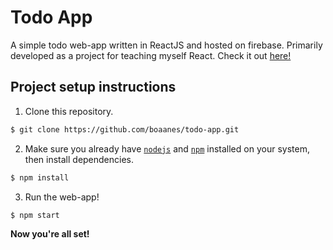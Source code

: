 # Todo App
A simple todo web-app written in ReactJS and hosted on firebase.
Primarily developed as a project for teaching myself React.
Check it out [here!](https://aanes.tech/)

## Project setup instructions
1. Clone this repository.
```bash
$ git clone https://github.com/boaanes/todo-app.git
```
2. Make sure you already have [`nodejs`](https://nodejs.org/en/) and [`npm`](https://www.npmjs.com/) installed on your system, then install dependencies.
```bash
$ npm install
```
3. Run the web-app!
```bash
$ npm start
```
**Now you're all set!**
